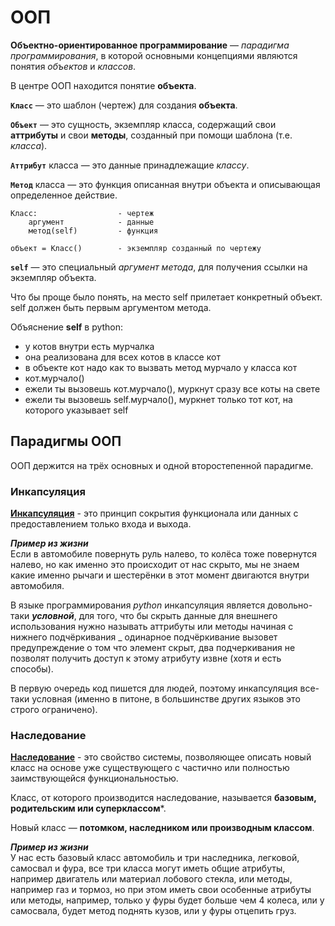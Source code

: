 # ООП
**Объектно-ориентированное программирование** — *парадигма программирования*, в которой
основными концепциями являются понятия *объектов* и *классов*. 


В центре ООП находится понятие **объекта**.

__`Класс`__ — это шаблон (чертеж) для создания **объекта**.

__`Объект`__ — это сущность, экземпляр класса, содержащий свои **аттрибуты** и свои **методы**, 
созданный при помощи шаблона (т.е. *класса*).

__`Аттрибут`__ класса — это данные принадлежащие *классу*.

__`Метод`__ класса — это функция описанная внутри объекта и описывающая определенное действие.

    Класс:                  - чертеж
        аргумент            - данные 
        метод(self)         - функция

    объект = Класс()        - экземпляр созданный по чертежу


__`self`__ — это специальный *аргумент метода*, для получения ссылки на экземпляр объекта. 

Что бы проще было понять, на место self прилетает конкретный объект. self должен быть первым аргументом метода.

Объяснение **self** в python:

- у котов внутри есть мурчалка
- она реализована для всех котов в классе кот
- в объекте кот надо как то вызвать метод мурчало у класса кот
- кот.мурчало()
- ежели ты вызовешь кот.мурчало(), муркнут сразу все коты на свете
- ежели ты вызовешь self.мурчало(), муркнет только тот кот, на которого указывает self

## Парадигмы ООП

ООП держится на трёх основных и одной второстепенной парадигме.

### Инкапсуляция
[**Инкапсуляция**](ООП-Инкапсуляция.md) - это принцип сокрытия функционала или данных с предоставлением 
только входа и выхода. 

***Пример из жизни*** <br>
Если в автомобиле повернуть руль налево, то колёса тоже повернутся налево, 
но как именно это происходит от нас скрыто, мы не знаем какие именно рычаги и шестерёнки 
в этот момент двигаются внутри автомобиля.

В языке программирования *python* инкапсуляция является довольно-таки ***условной***, для того,
что бы скрыть данные для внешнего использования нужно называть аттрибуты или методы начиная 
с нижнего подчёркивания _ одинарное подчёркивание вызовет предупреждение о том что элемент 
скрыт, два подчеркивания не позволят получить доступ к этому атрибуту извне (хотя и есть способы).

В первую очередь код пишется для людей, поэтому инкапсуляция все-таки условная 
(именно в питоне, в большинстве других языков это строго ограничено).

### Наследование

[**Наследование**](ООП-Наследование.md) - это свойство системы, позволяющее описать новый класс на основе уже 
существующего с частично или полностью заимствующейся функциональностью.

Класс, от которого производится наследование, называется **базовым, родительским или 
суперклассом***. 

Новый класс — **потомком, наследником или производным классом**.

***Пример из жизни*** <br>
У нас есть базовый класс автомобиль и три наследника, легковой, самосвал и фура, 
все три класса могут иметь общие атрибуты, например двигатель или материал лобового стекла, 
или методы, например газ и тормоз, но при этом иметь свои особенные атрибуты или методы, 
например, только у фуры будет больше чем 4 колеса, или у самосвала, будет метод поднять кузов, 
или у фуры отцепить груз.

